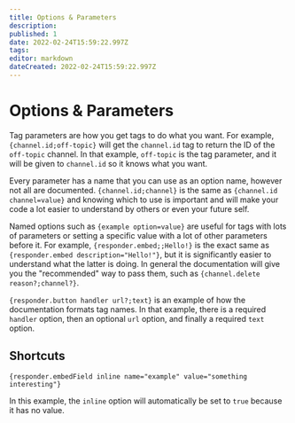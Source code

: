 ```yaml
---
title: Options & Parameters
description: 
published: 1
date: 2022-02-24T15:59:22.997Z
tags: 
editor: markdown
dateCreated: 2022-02-24T15:59:22.997Z
---
```


# Options & Parameters

Tag parameters are how you get tags to do what you want. For example, `{channel.id;off-topic}` will get the `channel.id` tag to return the ID of the `off-topic` channel. In that example, `off-topic` is the tag parameter, and it will be given to `channel.id` so it knows what you want.

Every parameter has a name that you can use as an option name, however not all are documented. `{channel.id;channel}` is the same as `{channel.id channel=value}` and knowing which to use is important and will make your code a lot easier to understand by others or even your future self.

Named options such as `{example option=value}` are useful for tags with lots of parameters or setting a specific value with a lot of other parameters before it. For example, `{responder.embed;;Hello!}` is the exact same as `{responder.embed description="Hello!"}`, but it is significantly easier to understand what the latter is doing. In general the documentation will give you the "recommended" way to pass them, such as `{channel.delete reason?;channel?}`.  

`{responder.button handler url?;text}` is an example of how the documentation formats tag names. In that example, there is a required `handler` option, then an optional `url` option, and finally a required `text` option.

## Shortcuts

`{responder.embedField inline name="example" value="something interesting"}`

In this example, the `inline` option will automatically be set to `true` because it has no value.